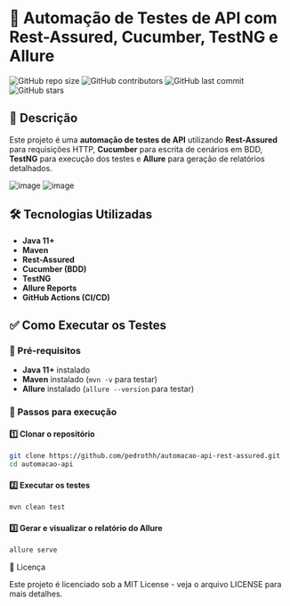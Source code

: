 # 🚀 Automação de Testes de API com Rest-Assured, Cucumber, TestNG e Allure

![GitHub repo size](https://img.shields.io/github/repo-size/pedrothh/automacao-api-rest-assured)
![GitHub contributors](https://img.shields.io/github/contributors/pedrothh/automacao-api-rest-assured)
![GitHub last commit](https://img.shields.io/github/last-commit/pedrothh/automacao-api-rest-assured)
![GitHub stars](https://img.shields.io/github/stars/pedrothh/automacao-api-rest-assured?style=social)

## 📌 Descrição

Este projeto é uma **automação de testes de API** utilizando **Rest-Assured** para requisições HTTP, **Cucumber** para escrita de cenários em BDD, **TestNG** para execução dos testes e **Allure** para geração de relatórios detalhados.

![image](https://github.com/user-attachments/assets/789c5f95-11fc-44d4-ae58-a8138bb4cb71)
![image](https://github.com/user-attachments/assets/d1ac43b6-91ac-409f-8a40-545dc41f4d35)


## 🛠️ Tecnologias Utilizadas

- **Java 11+**
- **Maven**
- **Rest-Assured**
- **Cucumber (BDD)**
- **TestNG**
- **Allure Reports**
- **GitHub Actions (CI/CD)**

## ✅ Como Executar os Testes

### 🔹 Pré-requisitos

- **Java 11+** instalado
- **Maven** instalado (`mvn -v` para testar)
- **Allure** instalado (`allure --version` para testar)

### 🔹 Passos para execução

#### **1️⃣ Clonar o repositório**
```sh
git clone https://github.com/pedrothh/automacao-api-rest-assured.git
cd automacao-api
```

#### **2️⃣ Executar os testes**
```sh
mvn clean test
```

#### **3️⃣ Gerar e visualizar o relatório do Allure**
```sh
allure serve
```

📜 Licença

Este projeto é licenciado sob a MIT License - veja o arquivo LICENSE para mais detalhes.
